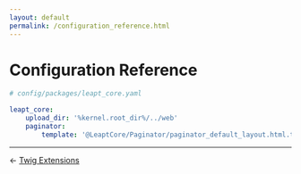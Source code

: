 ```yaml
---
layout: default
permalink: /configuration_reference.html
---
```


# Configuration Reference

```yaml
# config/packages/leapt_core.yaml

leapt_core:
    upload_dir: '%kernel.root_dir%/../web'
    paginator:
        template: '@LeaptCore/Paginator/paginator_default_layout.html.twig'
```

----------

&larr; [Twig Extensions](/twig_extensions.html)
